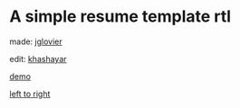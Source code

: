 # A simple resume template rtl

made: [jglovier](https://github.com/jglovier/resume-template)

edit: [khashayar](https://github.com/khashayarzavosh)

[demo](https://khashayarzavosh.github.io/resume-template-rtl/)

[left to right](https://github.com/khashayarzavosh/resume-template-ltr)
